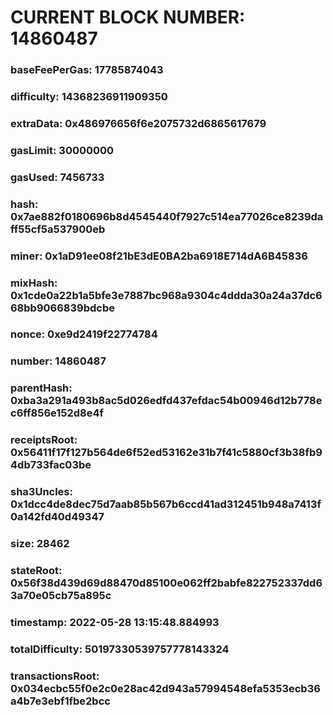 # CURRENT BLOCK NUMBER: 14860487

### baseFeePerGas: 17785874043
### difficulty: 14368236911909350
### extraData: 0x486976656f6e2075732d6865617679
### gasLimit: 30000000
### gasUsed: 7456733
### hash: 0x7ae882f0180696b8d4545440f7927c514ea77026ce8239daff55cf5a537900eb
### miner: 0x1aD91ee08f21bE3dE0BA2ba6918E714dA6B45836
### mixHash: 0x1cde0a22b1a5bfe3e7887bc968a9304c4ddda30a24a37dc668bb9066839bdcbe
### nonce: 0xe9d2419f22774784
### number: 14860487
### parentHash: 0xba3a291a493b8ac5d026edfd437efdac54b00946d12b778ec6ff856e152d8e4f
### receiptsRoot: 0x56411f17f127b564de6f52ed53162e31b7f41c5880cf3b38fb94db733fac03be
### sha3Uncles: 0x1dcc4de8dec75d7aab85b567b6ccd41ad312451b948a7413f0a142fd40d49347
### size: 28462
### stateRoot: 0x56f38d439d69d88470d85100e062ff2babfe822752337dd63a70e05cb75a895c
### timestamp: 2022-05-28 13:15:48.884993
### totalDifficulty: 50197330539757778143324
### transactionsRoot: 0x034ecbc55f0e2c0e28ac42d943a57994548efa5353ecb36a4b7e3ebf1fbe2bcc
